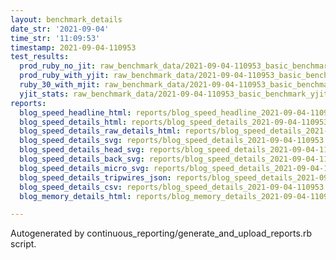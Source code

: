 ```yaml
---
layout: benchmark_details
date_str: '2021-09-04'
time_str: '11:09:53'
timestamp: 2021-09-04-110953
test_results:
  prod_ruby_no_jit: raw_benchmark_data/2021-09-04-110953_basic_benchmark_prod_ruby_no_jit.json
  prod_ruby_with_yjit: raw_benchmark_data/2021-09-04-110953_basic_benchmark_prod_ruby_with_yjit.json
  ruby_30_with_mjit: raw_benchmark_data/2021-09-04-110953_basic_benchmark_ruby_30_with_mjit.json
  yjit_stats: raw_benchmark_data/2021-09-04-110953_basic_benchmark_yjit_stats.json
reports:
  blog_speed_headline_html: reports/blog_speed_headline_2021-09-04-110953.html
  blog_speed_details_html: reports/blog_speed_details_2021-09-04-110953.html
  blog_speed_details_raw_details_html: reports/blog_speed_details_2021-09-04-110953.raw_details.html
  blog_speed_details_svg: reports/blog_speed_details_2021-09-04-110953.svg
  blog_speed_details_head_svg: reports/blog_speed_details_2021-09-04-110953.head.svg
  blog_speed_details_back_svg: reports/blog_speed_details_2021-09-04-110953.back.svg
  blog_speed_details_micro_svg: reports/blog_speed_details_2021-09-04-110953.micro.svg
  blog_speed_details_tripwires_json: reports/blog_speed_details_2021-09-04-110953.tripwires.json
  blog_speed_details_csv: reports/blog_speed_details_2021-09-04-110953.csv
  blog_memory_details_html: reports/blog_memory_details_2021-09-04-110953.html

---
```

Autogenerated by continuous_reporting/generate_and_upload_reports.rb script.
